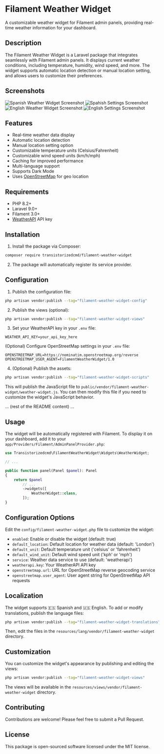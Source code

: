 # Filament Weather Widget

A customizable weather widget for Filament admin panels, providing real-time weather information for your dashboard.

## Description

The Filament Weather Widget is a Laravel package that integrates seamlessly with Filament admin panels. It displays current weather conditions, including temperature, humidity, wind speed, and more. The widget supports automatic location detection or manual location setting, and allows users to customize their preferences.

## Screenshots

![Spanish Weather Widget Screenshot](docs/screenshot-dark-es-widget.png)
![Spahish Settings Screenshot](docs/screenshot-dark-es-settings.png)
![English Weather Widget Screenshot](docs/screenshot-light-en-widget.png)
![English Settings Screenshot](docs/screenshot-light-en-settings.png)

## Features

- Real-time weather data display
- Automatic location detection
- Manual location setting option
- Customizable temperature units (Celsius/Fahrenheit)
- Customizable wind speed units (km/h/mph)
- Caching for improved performance
- Multi-language support
- Supports Dark Mode
- Uses [OpenStreetMap](https://openstreetmap.org) for geo location

## Requirements

- PHP 8.2+
- Laravel 9.0+
- Filament 3.0+
- [WeatherAPI](https://www.weatherapi.com) API key

## Installation

1. Install the package via Composer:

```bash
composer require transistorizedcmd/filament-weather-widget
```

2. The package will automatically register its service provider.

## Configuration

1. Publish the configuration file:

```bash
php artisan vendor:publish --tag="filament-weather-widget-config"
```

2. Publish the views (optional):

```bash
php artisan vendor:publish --tag="filament-weather-widget-views"
```

3. Set your WeatherAPI key in your `.env` file:

```
WEATHER_API_KEY=your_api_key_here
```

(Optional) Configure OpenStreetMap settings in your `.env` file:

```
OPENSTREETMAP_URL=https://nominatim.openstreetmap.org/reverse
OPENSTREETMAP_USER_AGENT=FilamentWeatherWidget/1.0
```

4. (Optional) Publish the assets:

```bash
php artisan vendor:publish --tag="filament-weather-widget-scripts"
```

This will publish the JavaScript file to `public/vendor/filament-weather-widget/weather-widget.js`. You can then modify this file if you need to customize the widget's JavaScript behavior.

... (rest of the README content) ...
## Usage

The widget will be automatically registered with Filament. To display it on your dashboard, add it to your `app/Providers/Filament/AdminPanelProvider.php`:

```php
use Transistorizedcmd\FilamentWeatherWidget\Widgets\WeatherWidget;

// ...

public function panel(Panel $panel): Panel
{
    return $panel
        // ...
        ->widgets([
            WeatherWidget::class,
        ]);
}
```

## Configuration Options

Edit the `config/filament-weather-widget.php` file to customize the widget:

- `enabled`: Enable or disable the widget (default: true)
- `default_location`: Default location for weather data (default: 'London')
- `default_unit`: Default temperature unit ('celsius' or 'fahrenheit')
- `default_wind_unit`: Default wind speed unit ('kph' or 'mph')
- `service`: Weather data service to use (default: 'weatherapi')
- `weatherapi.key`: Your WeatherAPI API key
- `openstreetmap.url`: URL for OpenStreetMap reverse geocoding service
- `openstreetmap.user_agent`: User agent string for OpenStreetMap API requests

## Localization

The widget supports 🇪🇸 Spanish and 🇺🇸 English. To add or modify translations, publish the language files:

```bash
php artisan vendor:publish --tag="filament-weather-widget-translations"
```

Then, edit the files in the `resources/lang/vendor/filament-weather-widget` directory.

## Customization

You can customize the widget's appearance by publishing and editing the views:

```bash
php artisan vendor:publish --tag="filament-weather-widget-views"
```

The views will be available in the `resources/views/vendor/filament-weather-widget` directory.

## Contributing

Contributions are welcome! Please feel free to submit a Pull Request.

## License

This package is open-sourced software licensed under the MIT license.